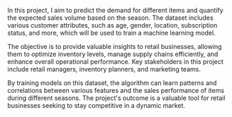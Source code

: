 In this project, I aim to predict the demand for different items and quantify the expected sales volume based on the season. The dataset includes various customer attributes, such as age, gender, location, subscription status, and more, which will be used to train a machine learning model. 

The objective is to provide valuable insights to retail businesses, allowing them to optimize inventory levels, manage supply chains efficiently, and enhance overall operational performance. Key stakeholders in this project include retail managers, inventory planners, and marketing teams.

By training models on this dataset, the algorithm can learn patterns and correlations between various features and the sales performance of items during different seasons. The project's outcome is a valuable tool for retail businesses seeking to stay competitive in a dynamic market.
